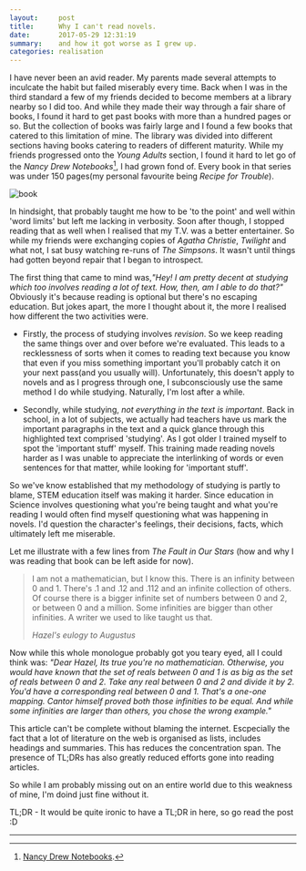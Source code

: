 ```yaml
---
layout:     post
title:      Why I can't read novels.
date:       2017-05-29 12:31:19
summary:    and how it got worse as I grew up.
categories: realisation
---
```


I have never been an avid reader. My parents made several attempts to inculcate the habit 
but failed miserably every time. Back when I was in the third standard a few of my friends decided to become
members at a library nearby so I did too. And while they made their way through a fair share of books, I found it 
hard to get past books with more than a hundred pages or so. But the collection of books was fairly large and I found a few books that catered to this limitation of mine. The library was divided into different sections having books 
catering to readers of different maturity. While my friends progressed onto the _Young Adults_ section, I found it hard to let 
go of the _Nancy Drew Notebooks_[^1], I had grown fond of. Every book in that series was under 150 pages(my personal favourite being _Recipe for Trouble_). 

![book](https://images-na.ssl-images-amazon.com/images/I/51SC94A2D6L._SX317_BO1,204,203,200_.jpg)

In hindsight, that probably taught me how to be 'to the point' and well within 'word limits' but left me lacking in verbosity.
Soon after though, I stopped reading that as well when I realised that my T.V. was a better entertainer. So while my friends were exchanging copies of _Agatha Christie_, _Twilight_ and what not, I sat busy watching re-runs of _The Simpsons_. It wasn't until things had gotten beyond repair that I began to introspect.

The first thing that came to mind was,_"Hey! I am pretty decent at studying which too involves reading a lot of text. How, then, am I able to do that?"_
Obviously it's because reading is optional but there's no escaping education. But jokes apart, the more I thought about it, the more I realised how different the two activities were.

* Firstly, the process of studying involves _revision_. So we keep reading the same things over and over before we're evaluated. This leads to a recklessness of sorts when it comes to reading text because you know that even if you miss something important you'll probably catch it on your next pass(and you usually will). Unfortunately, this doesn't apply to novels and as I progress through one, I subconsciously use the same method I do while studying. Naturally, I'm lost after a while.

* Secondly, while studying, _not everything in the text is important_. Back in school, in a lot of subjects, we actually had teachers have us mark the important paragraphs in the text and a quick glance through this highlighted text comprised 'studying'. As I got older I trained myself to spot the 'important stuff' myself. This training made reading novels harder as I was unable to appreciate the interlinking of words or even sentences for that matter, while looking for 'important stuff'. 

So we've know established that my methodology of studying is partly to blame, STEM education itself was making it harder. Since education in Science involves questioning what you're being taught and what you're reading I would often find myself questioning what was happening in novels. I'd question the character's feelings, their decisions, facts, which ultimately left me miserable.

Let me illustrate with a few lines from _The Fault in Our Stars_ (how and why I was reading that book can be left aside for now).

<blockquote>
  <p>
     I am not a mathematician, but I know this. There is an infinity between 0 and 1. There's .1 and .12 and .112 and an infinite collection of others. Of course there is a bigger infinite set of numbers between 0 and 2, or between 0 and a million. Some infinities are bigger than other infinities. A writer we used to like taught us that.
  </p>
  <footer><cite title="Hazel's eulogy to Augustus">Hazel's eulogy to Augustus</cite></footer>
</blockquote>

Now while this whole monologue probably got you teary eyed, all I could think was:
_"Dear Hazel, 
Its true you're no mathematician. Otherwise, you would have known that the set of reals between 0 and 1 is as big as the set of reals between 0 and 2. Take any real between 0 and 2 and divide it by 2. You'd have a corresponding real between 0 and 1. That's a one-one mapping. Cantor himself proved both those infinities to be equal. And while some infinities are larger than others, you chose the wrong example."_

This article can't be complete without blaming the internet. Escpecially the fact that a lot of literature on the web is organised as lists, includes headings and summaries. This has reduces the concentration span. The presence of TL;DRs has also greatly reduced efforts gone into reading articles.

So while I am probably missing out on an entire world due to this weakness of mine, I'm doind just fine without it.

TL;DR - It would be quite ironic to have a TL;DR in here, so go read the post :D

---

[^1]: [Nancy Drew Notebooks](https://en.wikipedia.org/wiki/Nancy_Drew_Notebooks).
